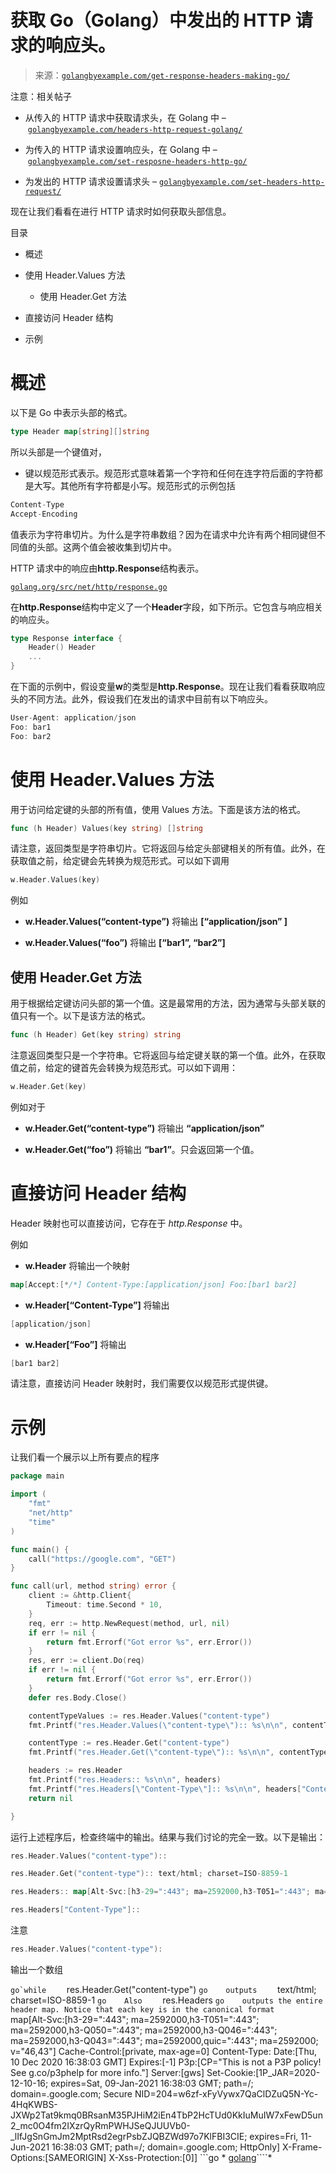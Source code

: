 <!--yml

类别：未分类

日期：2024-10-13 06:32:08

-->

# 获取 Go（Golang）中发出的 HTTP 请求的响应头。

> 来源：[`golangbyexample.com/get-response-headers-making-go/`](https://golangbyexample.com/get-response-headers-making-go/)

注意：相关帖子

+   从传入的 HTTP 请求中获取请求头，在 Golang 中 – [`golangbyexample.com/headers-http-request-golang/`](https://golangbyexample.com/headers-http-request-golang/)

+   为传入的 HTTP 请求设置响应头，在 Golang 中 – [`golangbyexample.com/set-resposne-headers-http-go/`](https://golangbyexample.com/set-resposne-headers-http-go/)

+   为发出的 HTTP 请求设置请求头 – [`golangbyexample.com/set-headers-http-request/`](https://golangbyexample.com/set-headers-http-request/)

现在让我们看看在进行 HTTP 请求时如何获取头部信息。

目录

+   概述

+   使用 Header.Values 方法

    +   使用 Header.Get 方法

+   直接访问 Header 结构

+   示例

# **概述**

以下是 Go 中表示头部的格式。

```go
type Header map[string][]string
```

所以头部是一个键值对，

+   键以规范形式表示。规范形式意味着第一个字符和任何在连字符后面的字符都是大写。其他所有字符都是小写。规范形式的示例包括

```go
Content-Type
Accept-Encoding
```

值表示为字符串切片。为什么是字符串数组？因为在请求中允许有两个相同键但不同值的头部。这两个值会被收集到切片中。

HTTP 请求中的响应由**http.Response**结构表示。

[`golang.org/src/net/http/response.go`](https://golang.org/src/net/http/response.go)

在**http.Response**结构中定义了一个**Header**字段，如下所示。它包含与响应相关的响应头。

```go
type Response interface {
    Header() Header
    ...
}
```

在下面的示例中，假设变量**w**的类型是**http.Response**。现在让我们看看获取响应头的不同方法。此外，假设我们在发出的请求中目前有以下响应头。

```go
User-Agent: application/json
Foo: bar1
Foo: bar2
```

# **使用 Header.Values 方法**

用于访问给定键的头部的所有值，使用 Values 方法。下面是该方法的格式。

```go
func (h Header) Values(key string) []string
```

请注意，返回类型是字符串切片。它将返回与给定头部键相关的所有值。此外，在获取值之前，给定键会先转换为规范形式。可以如下调用

```go
w.Header.Values(key)
```

例如

+   **w.Header.Values(“content-type”)** 将输出 **[“application/json” ]**

+   **w.Header.Values(“foo”)** 将输出 **[“bar1”, “bar2”]**

## **使用 Header.Get 方法**

用于根据给定键访问头部的第一个值。这是最常用的方法，因为通常与头部关联的值只有一个。以下是该方法的格式。

```go
func (h Header) Get(key string) string
```

注意返回类型只是一个字符串。它将返回与给定键关联的第一个值。此外，在获取值之前，给定的键首先会转换为规范形式。可以如下调用：

```go
w.Header.Get(key)
```

例如对于

+   **w.Header.Get(“content-type”)** 将输出 **“application/json”**

+   **w.Header.Get(“foo”)** 将输出 **“bar1”**。只会返回第一个值。

# **直接访问 Header 结构**

Header 映射也可以直接访问，它存在于 *http.Response* 中。

例如

+   **w.Header** 将输出一个映射

```go
map[Accept:[*/*] Content-Type:[application/json] Foo:[bar1 bar2]
```

+   **w.Header[“Content-Type”]** 将输出

```go
[application/json]
```

+   **w.Header[“Foo”]** 将输出

```go
[bar1 bar2]
```

请注意，直接访问 Header 映射时，我们需要仅以规范形式提供键。

# **示例**

让我们看一个展示以上所有要点的程序

```go
package main

import (
	"fmt"
	"net/http"
	"time"
)

func main() {
	call("https://google.com", "GET")
}

func call(url, method string) error {
	client := &http.Client{
		Timeout: time.Second * 10,
	}
	req, err := http.NewRequest(method, url, nil)
	if err != nil {
		return fmt.Errorf("Got error %s", err.Error())
	}
	res, err := client.Do(req)
	if err != nil {
		return fmt.Errorf("Got error %s", err.Error())
	}
	defer res.Body.Close()

	contentTypeValues := res.Header.Values("content-type")
	fmt.Printf("res.Header.Values(\"content-type\"):: %s\n\n", contentTypeValues)

	contentType := res.Header.Get("content-type")
	fmt.Printf("res.Header.Get(\"content-type\"):: %s\n\n", contentType)

	headers := res.Header
	fmt.Printf("res.Headers:: %s\n\n", headers)
	fmt.Printf("res.Headers[\"Content-Type\"]:: %s\n\n", headers["Content-Type"])
	return nil

}
```

运行上述程序后，检查终端中的输出。结果与我们讨论的完全一致。以下是输出：

```go
res.Header.Values("content-type"):: 

res.Header.Get("content-type"):: text/html; charset=ISO-8859-1

res.Headers:: map[Alt-Svc:[h3-29=":443"; ma=2592000,h3-T051=":443"; ma=2592000,h3-Q050=":443"; ma=2592000,h3-Q046=":443"; ma=2592000,h3-Q043=":443"; ma=2592000,quic=":443"; ma=2592000; v="46,43"] Cache-Control:[private, max-age=0] Content-Type: Date:[Thu, 10 Dec 2020 16:38:03 GMT] Expires:[-1] P3p:[CP="This is not a P3P policy! See g.co/p3phelp for more info."] Server:[gws] Set-Cookie:[1P_JAR=2020-12-10-16; expires=Sat, 09-Jan-2021 16:38:03 GMT; path=/; domain=.google.com; Secure NID=204=w6zf-xFyVywx7QaClDZuQ5N-Yc-4HqKWBS-JXWp2Tat9kmq0BRsanM35PJHiM2iEn4TbP2HcTUd0KkIuMuIW7xFewD5un2_mc0O4fm2IXzrQyRmPWHJSeQJUUVb0-_lIfJgSnGmJm2MptRsd2egrPsbZJQBZWd97o7KlFBI3CIE; expires=Fri, 11-Jun-2021 16:38:03 GMT; path=/; domain=.google.com; HttpOnly] X-Frame-Options:[SAMEORIGIN] X-Xss-Protection:[0]]

res.Headers["Content-Type"]:: 
```

注意

```go
res.Header.Values("content-type"):
```

输出一个数组

```go`while    ``` res.Header.Get("content-type") ```go    outputs    ``` text/html; charset=ISO-8859-1 ```go    Also    ``` res.Headers ```go    outputs the entire header map. Notice that each key is in the canonical format    ``` map[Alt-Svc:[h3-29=":443"; ma=2592000,h3-T051=":443"; ma=2592000,h3-Q050=":443"; ma=2592000,h3-Q046=":443"; ma=2592000,h3-Q043=":443"; ma=2592000,quic=":443"; ma=2592000; v="46,43"] Cache-Control:[private, max-age=0] Content-Type: Date:[Thu, 10 Dec 2020 16:38:03 GMT] Expires:[-1] P3p:[CP="This is not a P3P policy! See g.co/p3phelp for more info."] Server:[gws] Set-Cookie:[1P_JAR=2020-12-10-16; expires=Sat, 09-Jan-2021 16:38:03 GMT; path=/; domain=.google.com; Secure NID=204=w6zf-xFyVywx7QaClDZuQ5N-Yc-4HqKWBS-JXWp2Tat9kmq0BRsanM35PJHiM2iEn4TbP2HcTUd0KkIuMuIW7xFewD5un2_mc0O4fm2IXzrQyRmPWHJSeQJUUVb0-_lIfJgSnGmJm2MptRsd2egrPsbZJQBZWd97o7KlFBI3CIE; expires=Fri, 11-Jun-2021 16:38:03 GMT; path=/; domain=.google.com; HttpOnly] X-Frame-Options:[SAMEORIGIN] X-Xss-Protection:[0]] ```go  *   [golang](https://golangbyexample.com/tag/golang/)````*
